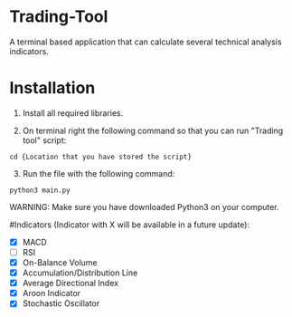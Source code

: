 # Trading-Tool
A terminal based application that can calculate several technical analysis indicators.

# Installation

1. Install all required libraries.

2. On terminal right the following command so that you can run "Trading tool" script:
```
cd {Location that you have stored the script}
```
3. Run the file with the following command:
```
python3 main.py
```
WARNING: Make sure you have downloaded Python3 on your computer. 

#Indicators (Indicator with X will be available in a future update):
- [x] MACD 
- [ ] RSI
- [x] On-Balance Volume
- [x] Accumulation/Distribution Line
- [x] Average Directional Index
- [x] Aroon Indicator
- [x] Stochastic Oscillator
